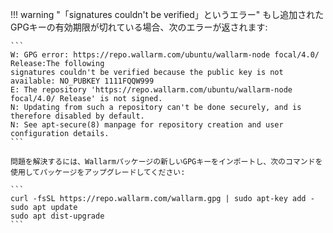 !!! warning "「signatures couldn't be verified」というエラー"
    もし追加されたGPGキーの有効期限が切れている場合、次のエラーが返されます:

    ```
    W: GPG error: https://repo.wallarm.com/ubuntu/wallarm-node focal/4.0/ Release:The following
    signatures couldn't be verified because the public key is not available: NO_PUBKEY 1111FQQW999
    E: The repository 'https://repo.wallarm.com/ubuntu/wallarm-node focal/4.0/ Release' is not signed.
    N: Updating from such a repository can't be done securely, and is therefore disabled by default.
    N: See apt-secure(8) manpage for repository creation and user configuration details.
    ```

    問題を解決するには、Wallarmパッケージの新しいGPGキーをインポートし、次のコマンドを使用してパッケージをアップグレードしてください:

    ```
    curl -fsSL https://repo.wallarm.com/wallarm.gpg | sudo apt-key add -
    sudo apt update
    sudo apt dist-upgrade
    ```